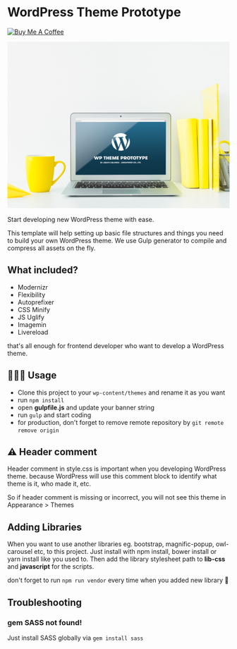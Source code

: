 # WordPress Theme Prototype

<a href="https://www.buymeacoffee.com/jir4yu" target="_blank"><img src="https://cdn.buymeacoffee.com/buttons/default-red.png" alt="Buy Me A Coffee" style="height: 51px !important;width: 217px !important;" ></a>

![Screenshot](screenshot.png)

Start developing new WordPress theme with ease.

This template will help setting up basic file structures and things you need to build your own WordPress theme. We use Gulp generator to compile and compress all assets on the fly.

## What included?

* Modernizr
* Flexibility
* Autoprefixer
* CSS Minify
* JS Uglify
* Imagemin
* Livereload

that's all enough for frontend developer who want to develop a WordPress theme.

## 👨🏻‍💻 Usage

* Clone this project to your `wp-content/themes` and rename it as you want
* run `npm install`
* open **gulpfile.js** and update your banner string
* run `gulp` and start coding
* for production, don't forget to remove remote repository by `git remote remove origin`

## ⚠️  Header comment

Header comment in style.css is important when you developing WordPress theme. because WordPress will use this comment block to identify what theme is it, who made it, etc.

So if header comment is missing or incorrect, you will not see this theme in Appearance > Themes

## Adding Libraries

When you want to use another libraries eg. bootstrap, magnific-popup, owl-carousel etc, to this project. Just install with npm install, bower install or yarn install like you used to. Then add the library stylesheet path to **lib-css** and **javascript** for the scripts.

don't forget to run `npm run vendor` every time when you added new library 🧐

## Troubleshooting

### gem SASS not found!
Just install SASS globally via `gem install sass`

